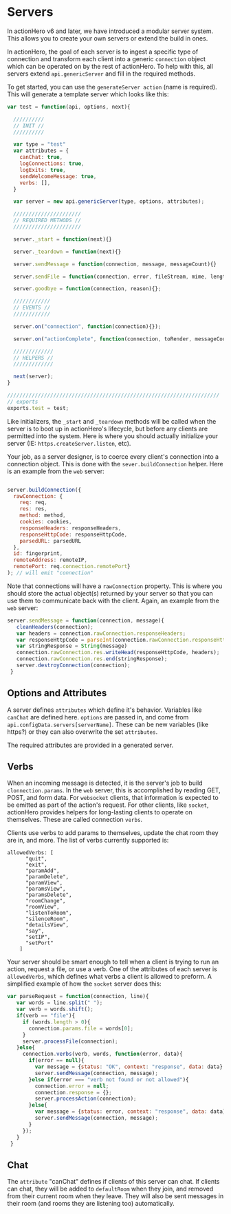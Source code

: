 # Servers

In actionHero v6 and later, we have introduced a modular server system.  This allows you to create your own servers or extend the build in ones.  

In actionHero, the goal of each server is to ingest a specific type of connection and transform each client into a generic `connection` object which can be operated on by the rest of actionHero.  To help with this, all servers extend `api.genericServer` and fill in the required methods.

To get started, you can use the `generateServer action` (name is required).  This will generate a template server which looks like this:

```javascript
var test = function(api, options, next){

  //////////
  // INIT //
  //////////

  var type = "test"
  var attributes = {
    canChat: true,
    logConnections: true,
    logExits: true,
    sendWelcomeMessage: true,
    verbs: [],
  }

  var server = new api.genericServer(type, options, attributes);

  //////////////////////
  // REQUIRED METHODS //
  //////////////////////

  server._start = function(next){}

  server._teardown = function(next){}

  server.sendMessage = function(connection, message, messageCount){}

  server.sendFile = function(connection, error, fileStream, mime, length){};

  server.goodbye = function(connection, reason){};

  ////////////
  // EVENTS //
  ////////////

  server.on("connection", function(connection){});

  server.on("actionComplete", function(connection, toRender, messageCount){});

  /////////////
  // HELPERS //
  /////////////

  next(server);
}

/////////////////////////////////////////////////////////////////////
// exports
exports.test = test;

```

Like initializers, the `_start` and `_teardown` methods will be called when the server is to boot up in actionHero's lifecycle, but before any clients are permitted into the system.  Here is where you should actually initialize your server (IE: `https.createServer.listen`, etc).

Your job, as a server designer, is to coerce every client's connection into a connection object.  This is done with the `sever.buildConnection` helper.  Here is an example from the `web` server:

```javascript

server.buildConnection({
  rawConnection: {
    req: req, 
    res: res, 
    method: method, 
    cookies: cookies, 
    responseHeaders: responseHeaders, 
    responseHttpCode: responseHttpCode,
    parsedURL: parsedURL
  }, 
  id: fingerprint, 
  remoteAddress: remoteIP, 
  remotePort: req.connection.remotePort}
); // will emit "connection"

```

Note that connections will have a `rawConnection` property.  This is where you should store the actual object(s) returned by your server so that you can use them to communicate back with the client.  Again, an example from the `web` server:

```javascript
server.sendMessage = function(connection, message){
   cleanHeaders(connection);
   var headers = connection.rawConnection.responseHeaders;
   var responseHttpCode = parseInt(connection.rawConnection.responseHttpCode);
   var stringResponse = String(message)
   connection.rawConnection.res.writeHead(responseHttpCode, headers);
   connection.rawConnection.res.end(stringResponse);
   server.destroyConnection(connection);
 }

```

## Options and Attributes

A server defines `attributes` which define it's behavior.  Variables like `canChat` are defined here.  `options` are passed in, and come from `api.configData.servers[serverName]`.  These can be new variables (like https?) or they can also overwrite the set `attributes`.

The required attributes are provided in a generated server.

## Verbs

When an incoming message is detected, it is the server's job to build `clonnection.params`.  In the `web` server, this is accomplished by reading GET, POST, and form data.  For `websocket` clients, that information is expected to be emitted as part of the action's request.  For other clients, like `socket`, actionHero provides helpers for long-lasting clients to operate on themselves.  These are called connection `verbs`.

Clients use verbs to add params to themselves, update the chat room they are in, and more.   The list of verbs currently supported is:

```
allowedVerbs: [
      "quit", 
      "exit",
      "paramAdd",
      "paramDelete",
      "paramView",
      "paramsView",
      "paramsDelete",
      "roomChange",
      "roomView",
      "listenToRoom",
      "silenceRoom",
      "detailsView",
      "say",
      "setIP",
      "setPort"
    ]
```

Your server should be smart enough to tell when a client is trying to run an action, request a file, or use a verb.  One of the attributes of each server is `allowedVerbs`, which defines what verbs a client is allowed to preform.  A simplified example of how the `socket` server does this:

```javascript
var parseRequest = function(connection, line){
   var words = line.split(" ");
   var verb = words.shift();
   if(verb == "file"){
     if (words.length > 0){
       connection.params.file = words[0];
     }
     server.processFile(connection);
   }else{
     connection.verbs(verb, words, function(error, data){
       if(error == null){
         var message = {status: "OK", context: "response", data: data}
         server.sendMessage(connection, message);
       }else if(error === "verb not found or not allowed"){
         connection.error = null;
         connection.response = {};
         server.processAction(connection);
       }else{
         var message = {status: error, context: "response", data: data}
         server.sendMessage(connection, message);
       }
     });
   }
 }
```

## Chat

The `attribute` "canChat" defines if clients of this server can chat.  If clients can chat, they will be added to `defaultRoom` when they join, and removed from their current room when they leave.  They will also be sent messages in their room (and rooms they are listening too) automatically.